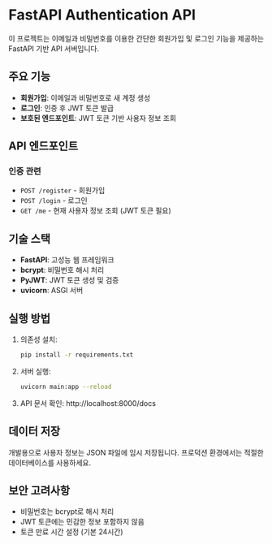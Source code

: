 # FastAPI Authentication API

이 프로젝트는 이메일과 비밀번호를 이용한 간단한 회원가입 및 로그인 기능을 제공하는 FastAPI 기반 API 서버입니다.

## 주요 기능

- **회원가입**: 이메일과 비밀번호로 새 계정 생성
- **로그인**: 인증 후 JWT 토큰 발급
- **보호된 엔드포인트**: JWT 토큰 기반 사용자 정보 조회

## API 엔드포인트

### 인증 관련
- `POST /register` - 회원가입
- `POST /login` - 로그인
- `GET /me` - 현재 사용자 정보 조회 (JWT 토큰 필요)

## 기술 스택

- **FastAPI**: 고성능 웹 프레임워크
- **bcrypt**: 비밀번호 해시 처리
- **PyJWT**: JWT 토큰 생성 및 검증
- **uvicorn**: ASGI 서버

## 실행 방법

1. 의존성 설치:
   ```bash
   pip install -r requirements.txt
   ```

2. 서버 실행:
   ```bash
   uvicorn main:app --reload
   ```

3. API 문서 확인: http://localhost:8000/docs

## 데이터 저장

개발용으로 사용자 정보는 JSON 파일에 임시 저장됩니다.
프로덕션 환경에서는 적절한 데이터베이스를 사용하세요.

## 보안 고려사항

- 비밀번호는 bcrypt로 해시 처리
- JWT 토큰에는 민감한 정보 포함하지 않음
- 토큰 만료 시간 설정 (기본 24시간)
